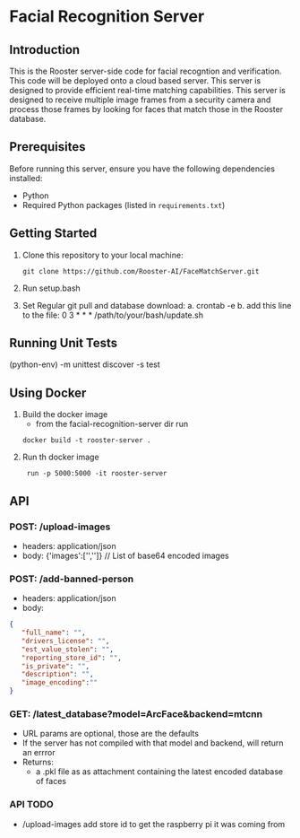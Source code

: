 # Facial Recognition Server

## Introduction

This is the Rooster server-side code for facial recogntion and verification. This code will be deployed onto a cloud based server. This server is designed to provide efficient real-time matching capabilities. This server is designed to receive multiple image frames from a security camera and process those frames by looking for faces that match those in the Rooster database.

## Prerequisites

Before running this server, ensure you have the following dependencies installed:

- Python
- Required Python packages (listed in `requirements.txt`)

## Getting Started

1. Clone this repository to your local machine:

   ```shell
   git clone https://github.com/Rooster-AI/FaceMatchServer.git

2. Run setup.bash
3. Set Regular git pull and database download:
   a. crontab -e
   b. add this line to the file: 0 3 * * * /path/to/your/bash/update.sh
## Running Unit Tests

(python-env) -m unittest discover -s test

## Using Docker

1. Build the docker image
   - from the facial-recognition-server dir run
   ```shell
   docker build -t rooster-server .

2. Run th docker image
     ```shell
      run -p 5000:5000 -it rooster-server

## API

### POST: /upload-images
- headers: application/json
- body: {'images':['','']} // List of base64 encoded images

### POST: /add-banned-person
- headers: application/json
- body:
```json
{
   "full_name": "", 
   "drivers_license": "",
   "est_value_stolen": "", 
   "reporting_store_id": "",
   "is_private": "", 
   "description": "",
   "image_encoding":""
}
```

### GET: /latest_database?model=ArcFace&backend=mtcnn
- URL params are optional, those are the defaults
- If the server has not compiled with that model and backend, will return an errror
- Returns:
   - a .pkl file as as attachment containing the latest encoded database of faces


### API TODO
- /upload-images add store id to get the raspberry pi it was coming from
